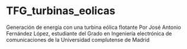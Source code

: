# TFG_turbinas_eolicas
Generación de energía con una turbina eólica flotante
Por José Antonio Fernández López, estudiante del Grado en Ingeniería electrónica de comunicaciones de la Universidad complutense de Madrid

